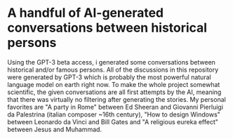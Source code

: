 # A handful of AI-generated conversations between historical persons
Using the GPT-3 beta access, i generated some conversations between historical and/or famous persons. All of the discussions in this repository were generated by GPT-3 which is probably the most powerful natural language model on earth right now.
To make the whole project somewhat scientific, the given conversations are all first attempts by the AI, meaning that there was virtually no filtering after generating the stories.
My personal favorites are "A party in Rome" between Ed Sheeran and Giovanni Pierluigi da Palestrina (italian composer ~16th century), "How to design Windows" between Leonardo da Vinci and Bill Gates and "A religious eureka effect" between Jesus and Muhammad.
